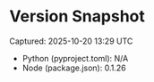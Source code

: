 # Version Snapshot

Captured: 2025-10-20 13:29 UTC

- Python (pyproject.toml): N/A
- Node (package.json):    0.1.26
